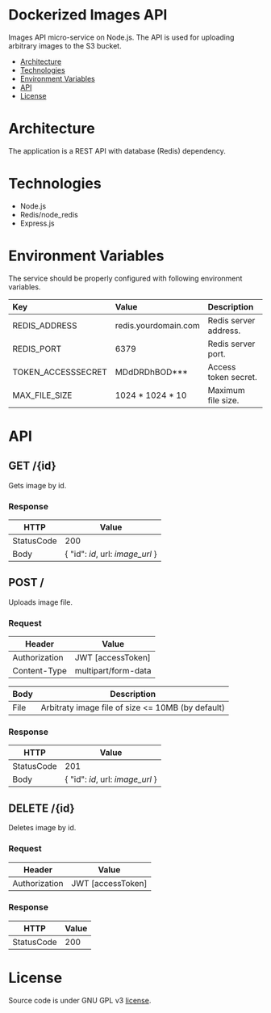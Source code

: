 # Dockerized Images API
Images API micro-service on Node.js. The API is used for uploading arbitrary images to the S3 bucket.

* [Architecture](#architecture)
* [Technologies](#technologies)
* [Environment Variables](#environment-variables)
* [API](#api)
* [License](#license)

# Architecture
The application is a REST API with database (Redis) dependency.

# Technologies
* Node.js
* Redis/node_redis
* Express.js

# Environment Variables
The service should be properly configured with following environment variables.

Key | Value | Description
:-- | :-- | :-- 
REDIS_ADDRESS | redis.yourdomain.com | Redis server address.
REDIS_PORT | 6379 | Redis server port.
TOKEN_ACCESSSECRET | MDdDRDhBOD*** | Access token secret.
MAX_FILE_SIZE | 1024 * 1024 * 10 | Maximum file size.

# API

## GET /{id}
Gets image by id.

### Response
| HTTP       | Value     |
|------------|-----------|
| StatusCode | 200       |
| Body       | { "id": *id*, url: *image_url* } |

## POST /
Uploads image file.

### Request
| Header   | Value |
|----------|-------------|
| Authorization     | JWT [accessToken] |
| Content-Type      | multipart/form-data |

| Body    | Description |
|----------|-------------|
| File | Arbitraty image file of size <= 10MB (by default) |

### Response
| HTTP       | Value     |
|------------|-----------|
| StatusCode | 201       |
| Body       | { "id": *id*, url: *image_url* } |

## DELETE /{id}
Deletes image by id.

### Request
| Header   | Value |
|----------|-------------|
| Authorization     | JWT [accessToken] |

### Response
| HTTP       |  Value                                                             |
|------------|--------------------------------------------------------------------|
| StatusCode | 200                                                                |

# License
Source code is under GNU GPL v3 [license](LICENSE).
